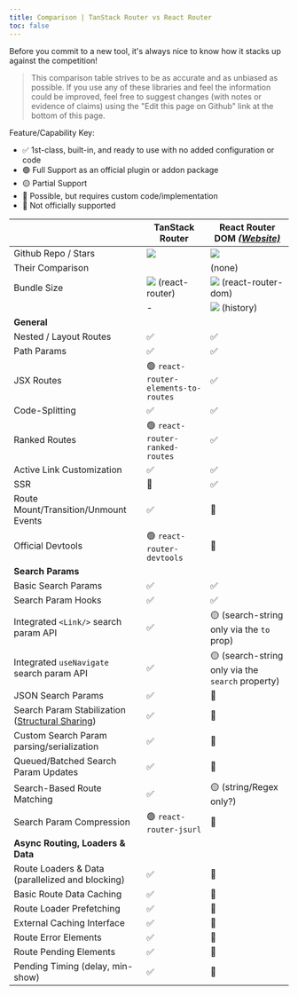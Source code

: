 ```yaml
---
title: Comparison | TanStack Router vs React Router
toc: false
---
```


Before you commit to a new tool, it's always nice to know how it stacks up against the competition!

> This comparison table strives to be as accurate and as unbiased as possible. If you use any of these libraries and feel the information could be improved, feel free to suggest changes (with notes or evidence of claims) using the "Edit this page on Github" link at the bottom of this page.

Feature/Capability Key:

- ✅ 1st-class, built-in, and ready to use with no added configuration or code
- 🟢 Full Support as an official plugin or addon package
- 🟡 Partial Support
- 🔶 Possible, but requires custom code/implementation
- 🛑 Not officially supported

|                                                                                                            | TanStack Router                                         | React Router DOM [_(Website)_][react-router]                |
| ---------------------------------------------------------------------------------------------------------- | ------------------------------------------------------- | ----------------------------------------------------------- |
| Github Repo / Stars                                                                                        | [![][stars-react-router]][gh-react-router]              | [![][stars-react-router]][gh-react-router]                  |
| Their Comparison                                                                                           |                                                         | (none)                                                      |
| Bundle Size                                                                                                | [![][bp-react-router]][bpl-react-router] (react-router) | [![][bp-react-router]][bpl-react-router] (react-router-dom) |
|                                                                                                            | -                                                       | [![][bp-history]][bpl-history] (history)                    |
| **General**                                                                                                |                                                         |                                                             |
| Nested / Layout Routes                                                                                     | ✅                                                      | ✅                                                          |
| Path Params                                                                                                | ✅                                                      | ✅                                                          |
| JSX Routes                                                                                                 | 🟢 `react-router-elements-to-routes`                    | ✅                                                          |
| Code-Splitting                                                                                             | ✅                                                      | ✅                                                          |
| Ranked Routes                                                                                              | 🟢 `react-router-ranked-routes`                         | ✅                                                          |
| Active Link Customization                                                                                  | ✅                                                      | ✅                                                          |
| SSR                                                                                                        | 🛑                                                      | ✅                                                          |
| Route Mount/Transition/Unmount Events                                                                      | ✅                                                      | 🛑                                                          |
| Official Devtools                                                                                          | 🟢 `react-router-devtools`                              | 🛑                                                          |
| **Search Params**                                                                                          |                                                         |                                                             |
| Basic Search Params                                                                                        | ✅                                                      | ✅                                                          |
| Search Param Hooks                                                                                         | ✅                                                      | ✅                                                          |
| Integrated `<Link/>` search param API                                                                      | ✅                                                      | 🟡 (search-string only via the `to` prop)                   |
| Integrated `useNavigate` search param API                                                                  | ✅                                                      | 🟡 (search-string only via the `search` property)           |
| JSON Search Params                                                                                         | ✅                                                      | 🔶                                                          |
| Search Param Stabilization ([Structural Sharing](https://en.wikipedia.org/wiki/Persistent_data_structure)) | ✅                                                      | 🔶                                                          |
| Custom Search Param parsing/serialization                                                                  | ✅                                                      | 🔶                                                          |
| Queued/Batched Search Param Updates                                                                        | ✅                                                      | 🛑                                                          |
| Search-Based Route Matching                                                                                | ✅                                                      | 🟡 (string/Regex only?)                                     |
| Search Param Compression                                                                                   | 🟢 `react-router-jsurl`                                 | 🔶                                                          |
| **Async Routing, Loaders & Data**                                                                          |                                                         |                                                             |
| Route Loaders & Data (parallelized and blocking)                                                           | ✅                                                      | 🛑                                                          |
| Basic Route Data Caching                                                                                   | ✅                                                      | 🛑                                                          |
| Route Loader Prefetching                                                                                   | ✅                                                      | 🛑                                                          |
| External Caching Interface                                                                                 | ✅                                                      | 🛑                                                          |
| Route Error Elements                                                                                       | ✅                                                      | 🛑                                                          |
| Route Pending Elements                                                                                     | ✅                                                      | 🛑                                                          |
| Pending Timing (delay, min-show)                                                                           | ✅                                                      | 🛑                                                          |

<!-- ### Notes

> **<sup>1</sup> stuff** -->

<!-- -->

[bp-react-router]: https://badgen.net/bundlephobia/minzip/react-router?label=💾
[bpl-react-router]: https://bundlephobia.com/result?p=react-router
[gh-react-router]: https://github.com/tanstack/router
[stars-react-router]: https://img.shields.io/github/stars/tanstack/router?label=%F0%9F%8C%9F

<!-- -->

[react-router]: https://github.com/remix-run/react-router
[bp-react-router]: https://badgen.net/bundlephobia/minzip/react-router-dom?label=💾
[bp-history]: https://badgen.net/bundlephobia/minzip/history?label=💾
[gh-react-router]: https://github.com/remix-run/react-router
[stars-react-router]: https://img.shields.io/github/stars/remix-run/react-router?label=%F0%9F%8C%9F
[bpl-react-router]: https://bundlephobia.com/result?p=react-router-dom
[bpl-history]: https://bundlephobia.com/result?p=history

<!-- -->
